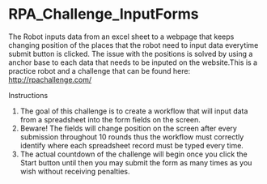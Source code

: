 # RPA_Challenge_InputForms

The Robot inputs data from an excel sheet to a webpage that keeps changing position of  the places that the robot need to input data everytime submit button is clicked. The issue with the positions is solved by using a anchor base to each data that needs to be inputed on the website.This is a practice robot and a challenge that can be found here: http://rpachallenge.com/

Instructions

1. The goal of this challenge is to create a workflow that will input data from a spreadsheet into the form fields on the screen.
2. Beware! The fields will change position on the screen after every submission throughout 10 rounds thus the workflow must correctly identify where each spreadsheet record must be typed every time.
3. The actual countdown of the challenge will begin once you click the Start button until then you may submit the form as many times as you wish without receiving penalties.
